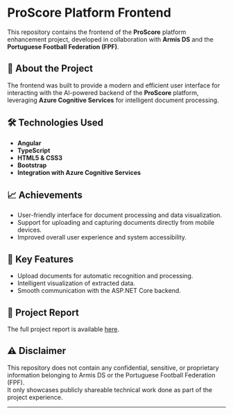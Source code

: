# ProScore Platform Frontend

This repository contains the frontend of the **ProScore** platform enhancement project, developed in collaboration with **Armis DS** and the **Portuguese Football Federation (FPF)**.

## 🚀 About the Project

The frontend was built to provide a modern and efficient user interface for interacting with the AI-powered backend of the **ProScore** platform, leveraging **Azure Cognitive Services** for intelligent document processing.

## 🛠️ Technologies Used

- **Angular**
- **TypeScript**
- **HTML5 & CSS3**
- **Bootstrap**
- **Integration with Azure Cognitive Services**

## 📈 Achievements

- User-friendly interface for document processing and data visualization.
- Support for uploading and capturing documents directly from mobile devices.
- Improved overall user experience and system accessibility.

## 🧠 Key Features

- Upload documents for automatic recognition and processing.
- Intelligent visualization of extracted data.
- Smooth communication with the ASP.NET Core backend.

## 📄 Project Report

The full project report is available [here](https://www.linkedin.com/in/guilhermepcunha/overlay/1705949572955/single-media-viewer/?profileId=ACoAADLMstcBT-v8ByYVIKAwKWjKWO9UcC9uf1c).

## ⚠️ Disclaimer

This repository does not contain any confidential, sensitive, or proprietary information belonging to Armis DS or the Portuguese Football Federation (FPF).  
It only showcases publicly shareable technical work done as part of the project experience.

---

